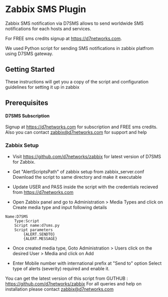 # Zabbix SMS Plugin

Zabbix SMS notification via D7SMS allows to send worldwide SMS notifications for each hosts and services. 

For FREE sms credits signup at https://d7networks.com. 

We used Python script for sending SMS notifications in zabbix platfrom using D7SMS gateway.

## Getting Started
These instructions will get you a copy of the script and configuration guidelines for setting it up in zabbix

## Prerequisites


#### D7SMS Subscription
Signup at https://d7networks.com for subscription and FREE sms credits. Also you can contact zabbix@d7networks.com for support and help


### Zabbix Setup


- Visit https://github.com/d7networks/zabbix for latest version of D7SMS for Zabbix.

- Get "AlertScriptsPath" of zabbix setup from zabbix_server.conf
Download the script to same directory and make it executable

- Update USER and PASS inside the script with the credentials recieved from  https://d7networks.com

- Open Zabbix panel and go to Administration > Media Types and click on Create media type and input following details



```
Name:D7SMS
    Type:Script
    Script name:d7sms.py
    Script parameters
        {ALERT.SENDTO}
        {ALERT.MESSAGE}
```

- Once created media type, Goto Administration > Users click on the desired User > Media and click on Add


- Enter Mobile number with international prefix at "Send to" option
    Select type of alerts (severity) required and enable it. 
    
    
You can get the latest version of this script from GUTHUB : https://github.com/d7networks/zabbix
For all queries and help on installation please contact zabbix@d7networks.com
